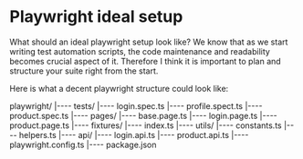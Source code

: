# Playwright ideal setup
What should an ideal playwright setup look like? We know that as we start writing test automation scripts, the code maintenance and readability becomes crucial aspect of it. Therefore I think it is important to plan and structure your suite right from the start.

Here is what a decent playwright structure could look like:

playwright/
|---- tests/
	|---- login.spec.ts
	|---- profile.spect.ts
	|---- product.spec.ts
|---- pages/
	|---- base.page.ts
	|---- login.page.ts
	|---- product.page.ts
|---- fixtures/
	|---- index.ts
|---- utils/
	|---- constants.ts
	|---- helpers.ts
	|---- api/
		|---- login.api.ts
		|---- product.api.ts
|---- playwright.config.ts
|---- package.json